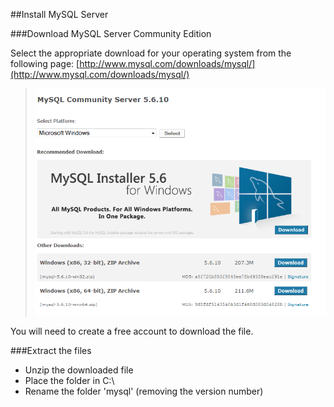 ##Install MySQL Server

###Download MySQL Server Community Edition

Select the appropriate download for your operating system from the following page: [http://www.mysql.com/downloads/mysql/](http://www.mysql.com/downloads/mysql/) 


>![](../img/install1.png)



You will need to create a free account to download the file. 



###Extract the files

- Unzip the downloaded file
- Place the folder in C:\\
- Rename the folder 'mysql' (removing the version number)